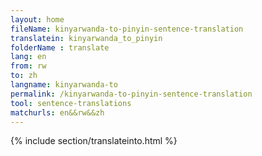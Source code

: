 ```yaml
---
layout: home
fileName: kinyarwanda-to-pinyin-sentence-translation
translatein: kinyarwanda_to_pinyin
folderName : translate
lang: en
from: rw
to: zh
langname: kinyarwanda-to
permalink: /kinyarwanda-to-pinyin-sentence-translation
tool: sentence-translations
matchurls: en&&rw&&zh
---
```

{% include section/translateinto.html %}
